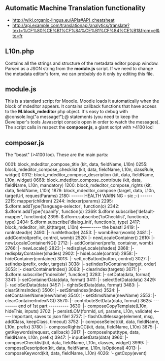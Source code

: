 ## Automatic Machine Translation functionality
* http://wiki.organic-lingua.eu/APIs#API_cheatsheat
* http://api.example.com/translationapi/analytics/translate?text=%CF%80%CE%B1%CF%84%CE%B1%CF%84%CE%B1&from=el&to=fr


L10n.php
--------
Contains all the strings and structure of the metadata editor popup window. 
Parsed as a JSON string from the **module.js** script. If we need to change the 
metadata editor's form, we can probably do it only by editing this file.

module.js
---------
This is a standard script for Moodle. Moodle loads it automatically when the 
block of mdeditor appears. It contains callback functions that have access to 
the **M.block_mdeditor** php object. 
It's easy to debug with @console.log("a message!");@ statements (you need to 
keep the Develeper's tools Javascript console open in order to watch the 
messages).
The script calls in respect the **composer.js**, a giant script with >4100 loc!


composer.js
----------- 
The "beast" (>4100 loc). These are the main parts:

0001: block_mdeditor_compose_title			(kit, data, fieldName, L10n)
0255: block_mdeditor_compose_checklist		(kit, data, fieldName, L10n, classRule, widget)
0312: block_mdeditor_compose_description	(kit, data, fieldName, L10n, widget)
0668: block_mdeditor_compose_contribute		(kit, data, fieldName, L10n, mandatory)
1200: block_mdeditor_compose_rights			(kit, data, fieldName, L10n)
1879: block_mdeditor_compose 				(target, data, L10n, targetUrl, requestParams)
2180: ------ HEALTH WARNING - sic ;-) ------
2215: mapper(children)
2244: indexer(params)
2295: $.dform.addType('language-selector', function(o)
2342: $.dform.addType('spanify', function(o)
2369: $.dform.subscribe('default-mapper', function(o)
2399: $.dform.subscribe('toChecklist', function(o, type)
2404: $.dform.subscribe('dialog_init', function(o, type)
2417: block_mdeditor_init_kit(target, L10n)                <-------- the beast!
2419: |- runInstead(e)
2490: |- runMethod(e)
2453: |- wombBear(womb)
2481: |- addControl(prefix, control, womb)
2520: |- newLocaleContainer()
2610: |- newLocaleContainerNG()
2712: |- addContainer(prefix, container, womb)
2766: |- newLocale()
2823: |- redisplayLocale(shades)
2868: |- redisplayContainer(shades)
2902: |- hideLocale(control)
2958: |- hideContainer(container)
3013: |- setLocButton(button, control)
3027: |- setIndex(prefix, order, targets)
3038: |- setIndexToContainer(target, order)
3053: |- clearContainerIndex()
3063: |- clearIndex(targets)
3071: |- $.dform.subscribe("indexible", function()
3283: |- setData(data, format)
3341: |- setContainerData(data, format)
3411: |- selectSetData(data)
3429: |- radioSetData(data)
3457: |- rightsSetData(data, format)
3483: |- clearStimsIndex()
3500: |- setStimsIndex(index)
3524: |- setContainerName(newName)
3540: |- setStimsName(newName)
3553: |- clearContainerIndexNG()
3570: |- contributeSetData(data, format)
3625: --------- end of 1st part ----------
3630: |- composeCopyTemplate(L10n, hideThis, inputs)
3702: |- persistLOM(formId, url, params, L10n, validate)             <----- Important, saves to json file!
3737: |- flashOutMessage(element, msg, addClass, keepClass, timeout)
3752: |- composeSelect(kit, data, fieldName, L10n, prefix)
3780: |- composeRightsCC(kit, data, fieldName, L10n)
3875: |- getKeywords(request, callback)
3917: |- composeInput(type, data, fieldName, L10n, prefix)
3947: |- inputSetData(data)
3960: |- composeChecklist(kit, data, fieldName, L10n, classes, widget)
3999: |- composeDescription(kit, data, fieldName, L10n, isOptional)
4013: |- composeKeyword(kit, data, fieldName, L10n)
4026: '- getCopy(event)


